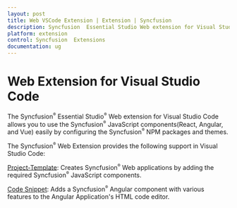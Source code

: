 ```yaml
---
layout: post
title: Web VSCode Extension | Extension | Syncfusion
description: Syncfusion  Essential Studio Web extension for Visual Studio Code allows you to create a web project with any one of the Frameworks(React, Angular, and Vue).
platform: extension
control: Syncfusion  Extensions
documentation: ug
---
```


# Web Extension for Visual Studio Code

The Syncfusion<sup style="font-size:70%">&reg;</sup>  Essential Studio<sup style="font-size:70%">&reg;</sup>  Web extension for Visual Studio Code allows you to use the Syncfusion<sup style="font-size:70%">&reg;</sup>  JavaScript components(React, Angular, and Vue) easily by configuring the Syncfusion<sup style="font-size:70%">&reg;</sup>  NPM packages and themes.

The Syncfusion<sup style="font-size:70%">&reg;</sup>  Web Extension provides the following support in Visual Studio Code:

[Project-Template](https://help.syncfusion.com/extension/javascript-extension/visual-studio-code/create-project): Creates Syncfusion<sup style="font-size:70%">&reg;</sup>  Web applications by adding the required Syncfusion<sup style="font-size:70%">&reg;</sup>  JavaScript components.

[Code Snippet](/extension/javascript-extension/visual-studio-code/code-snippet):  Adds a Syncfusion<sup style="font-size:70%">&reg;</sup>  Angular component with various features to the Angular Application's HTML code editor.